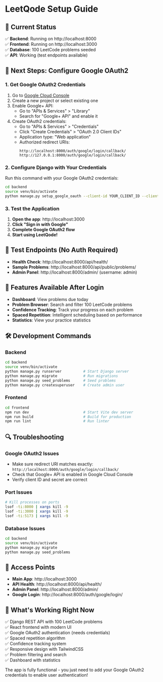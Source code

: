 # LeetQode Setup Guide

## 🎉 Current Status
✅ **Backend**: Running on http://localhost:8000  
✅ **Frontend**: Running on http://localhost:3000  
✅ **Database**: 100 LeetCode problems seeded  
✅ **API**: Working (test endpoints available)  

## 🔧 Next Steps: Configure Google OAuth2

### 1. Get Google OAuth2 Credentials

1. Go to [Google Cloud Console](https://console.cloud.google.com/)
2. Create a new project or select existing one
3. Enable Google+ API:
   - Go to "APIs & Services" > "Library"
   - Search for "Google+ API" and enable it
4. Create OAuth2 credentials:
   - Go to "APIs & Services" > "Credentials"
   - Click "Create Credentials" > "OAuth 2.0 Client IDs"
   - Application type: "Web application"
   - Authorized redirect URIs:
     ```
     http://localhost:8000/auth/google/login/callback/
     http://127.0.0.1:8000/auth/google/login/callback/
     ```

### 2. Configure Django with Your Credentials

Run this command with your Google OAuth2 credentials:

```bash
cd backend
source venv/bin/activate
python manage.py setup_google_oauth --client-id YOUR_CLIENT_ID --client-secret YOUR_CLIENT_SECRET
```

### 3. Test the Application

1. **Open the app**: http://localhost:3000
2. **Click "Sign in with Google"**
3. **Complete Google OAuth2 flow**
4. **Start using LeetQode!**

## 🧪 Test Endpoints (No Auth Required)

- **Health Check**: http://localhost:8000/api/health/
- **Sample Problems**: http://localhost:8000/api/public/problems/
- **Admin Panel**: http://localhost:8000/admin/ (username: admin)

## 🚀 Features Available After Login

- **Dashboard**: View problems due today
- **Problem Browser**: Search and filter 100 LeetCode problems
- **Confidence Tracking**: Track your progress on each problem
- **Spaced Repetition**: Intelligent scheduling based on performance
- **Statistics**: View your practice statistics

## 🛠️ Development Commands

### Backend
```bash
cd backend
source venv/bin/activate
python manage.py runserver          # Start Django server
python manage.py migrate            # Run migrations
python manage.py seed_problems      # Seed problems
python manage.py createsuperuser    # Create admin user
```

### Frontend
```bash
cd frontend
npm run dev                         # Start Vite dev server
npm run build                       # Build for production
npm run lint                        # Run linter
```

## 🔍 Troubleshooting

### Google OAuth2 Issues
- Make sure redirect URI matches exactly: `http://localhost:8000/auth/google/login/callback/`
- Check that Google+ API is enabled in Google Cloud Console
- Verify client ID and secret are correct

### Port Issues
```bash
# Kill processes on ports
lsof -ti:8000 | xargs kill -9
lsof -ti:3000 | xargs kill -9
lsof -ti:5173 | xargs kill -9
```

### Database Issues
```bash
cd backend
source venv/bin/activate
python manage.py migrate
python manage.py seed_problems
```

## 📱 Access Points

- **Main App**: http://localhost:3000
- **API Health**: http://localhost:8000/api/health/
- **Admin Panel**: http://localhost:8000/admin/
- **Google Login**: http://localhost:8000/auth/google/login/

## 🎯 What's Working Right Now

✅ Django REST API with 100 LeetCode problems  
✅ React frontend with modern UI  
✅ Google OAuth2 authentication (needs credentials)  
✅ Spaced repetition algorithm  
✅ Confidence tracking system  
✅ Responsive design with TailwindCSS  
✅ Problem filtering and search  
✅ Dashboard with statistics  

The app is fully functional - you just need to add your Google OAuth2 credentials to enable user authentication!
